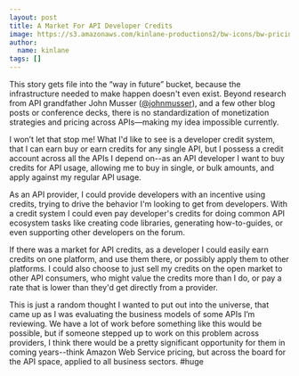 ```yaml
---
layout: post
title: A Market For API Developer Credits
image: https://s3.amazonaws.com/kinlane-productions2/bw-icons/bw-pricing-request.png
author:
  name: kinlane
tags: []
---
```

This story gets file into the “way in future” bucket, because the infrastructure needed to make happen doesn't even exist. Beyond research from API grandfather John Musser ([@johnmusser](https://twitter.com/johnmusser)), and a few other blog posts or conference decks, there is no standardization of monetization strategies and pricing across APIs—making my idea impossible currently.

I won’t let that stop me! What I'd like to see is a developer credit system, that I can earn buy or earn credits for any single API, but I possess a credit account across all the APIs I depend on--as an API developer I want to buy credits for API usage, allowing me to buy in single, or bulk amounts, and apply against my regular API usage.

As an API provider, I could provide developers with an incentive using credits, trying to drive the behavior I'm looking to get from developers. With a credit system I could even pay developer's credits for doing common API ecosystem tasks like creating code libraries, generating how-to-guides, or even supporting other developers on the forum.

If there was a market for API credits, as a developer I could easily earn credits on one platform, and use them there, or possibly apply them to other platforms. I could also choose to just sell my credits on the open market to other API consumers, who might value the credits more than I do, or pay a rate that is lower than they'd get directly from a provider.

This is just a random thought I wanted to put out into the universe, that came up as I was evaluating the business models of some APIs I’m reviewing. We have a lot of work before something like this would be possible, but if someone stepped up to work on this problem across providers, I think there would be a pretty significant opportunity for them in coming years--think Amazon Web Service pricing, but across the board for the API space, applied to all business sectors. #huge